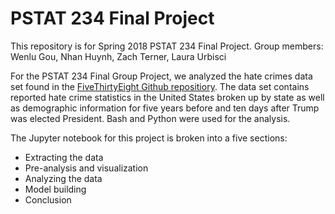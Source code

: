 # PSTAT 234 Final Project
This repository is for Spring 2018 PSTAT 234 Final Project. 
Group members: Wenlu Gou, Nhan Huynh, Zach Terner, Laura Urbisci 

For the PSTAT 234 Final Group Project, we analyzed the hate crimes data set found in the [FiveThirtyEight Github repositiory](https://github.com/fivethirtyeight/data/tree/master/hate-crimes). The data set contains reported hate crime statistics in the United States broken up by state as well as demographic information for five years before and ten days after Trump was elected President. Bash and Python were used for the analysis.  

The Jupyter notebook for this project is broken into a five sections: 
- Extracting the data
- Pre-analysis and visualization
- Analyzing the data
- Model building 
- Conclusion
